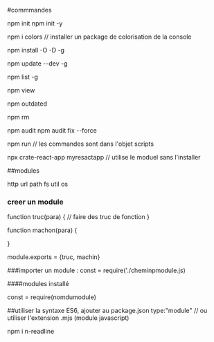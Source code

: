 #commmandes

npm init
npm init -y 

npm i colors // installer un package de colorisation de la console

npm install -O -D -g

npm update  --dev -g

npm list -g 

npm view

npm outdated

npm rm <package>

npm audit
npm audit fix --force

npm run <commande> // les commandes sont dans l'objet scripts

npx crate-react-app myresactapp // utilise le moduel sans l'installer

##modules

http url path fs util os

### creer un module
function truc(para) {
	// faire des truc de fonction
}

function machon(para) {
	
}

module.exports = {truc, machin}

###importer un module :
const = require('./cheminpmodule.js)

####modules installé

const = require(nomdumodule)

##utiliser la syntaxe ES6, ajouter au package.json
type:"module" // ou utiliser l'extension .mjs (module javascript)


npm i n-readline